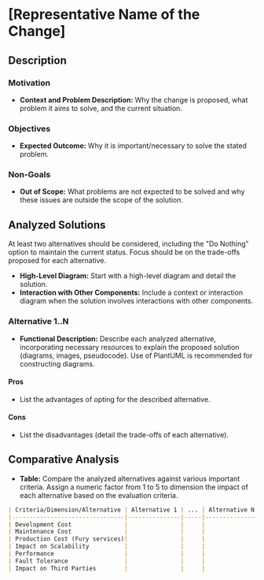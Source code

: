 # [Representative Name of the Change]

## Description
### Motivation
- **Context and Problem Description:** Why the change is proposed, what problem it aims to solve, and the current situation.

### Objectives
- **Expected Outcome:** Why it is important/necessary to solve the stated problem.

### Non-Goals
- **Out of Scope:** What problems are not expected to be solved and why these issues are outside the scope of the solution.

## Analyzed Solutions
At least two alternatives should be considered, including the "Do Nothing" option to maintain the current status. Focus should be on the trade-offs proposed for each alternative.

- **High-Level Diagram:** Start with a high-level diagram and detail the solution.
- **Interaction with Other Components:** Include a context or interaction diagram when the solution involves interactions with other components.

### Alternative 1..N
- **Functional Description:** Describe each analyzed alternative, incorporating necessary resources to explain the proposed solution (diagrams, images, pseudocode). Use of PlantUML is recommended for constructing diagrams.

#### Pros
- List the advantages of opting for the described alternative.

#### Cons
- List the disadvantages (detail the trade-offs of each alternative).

## Comparative Analysis
- **Table:** Compare the analyzed alternatives against various important criteria. Assign a numeric factor from 1 to 5 to dimension the impact of each alternative based on the evaluation criteria.

```markdown
| Criteria/Dimension/Alternative | Alternative 1 | ... | Alternative N |
|--------------------------------|---------------|-----|---------------|
| Development Cost               |               |     |               |
| Maintenance Cost               |               |     |               |
| Production Cost (Fury services)|               |     |               |
| Impact on Scalability          |               |     |               |
| Performance                    |               |     |               |
| Fault Tolerance                |               |     |               |
| Impact on Third Parties        |               |     |               |
